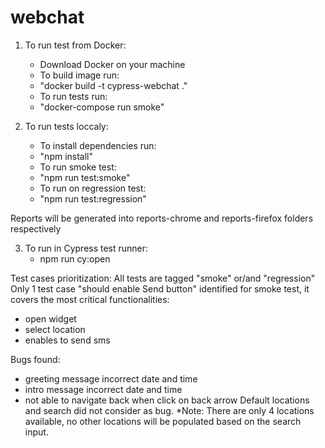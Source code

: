 # webchat

1. To run test from Docker:
    - Download Docker on your machine
    - To build image run:
    - "docker build -t cypress-webchat ."
    - To run tests run:
    - "docker-compose run smoke"

2. To run tests loccaly:
    - To install dependencies run:
    - "npm install"
    - To run smoke test:
    - "npm run test:smoke"
    - To run on regression test:
    - "npm run test:regression"

Reports will be generated into reports-chrome and reports-firefox folders respectively 

3. To run in Cypress test runner:
    - npm run cy:open


Test cases prioritization:
All tests are tagged "smoke" or/and "regression" 
Only 1 test case "should enable Send button" identified for smoke test, it covers the most critical functionalities:
- open widget
- select location
- enables to send sms

Bugs found:
- greeting message incorrect date and time
- intro message incorrect date and time
- not able to navigate back when click on back arrow
Default locations and search did not consider as bug. *Note: There are only 4 locations available, no other locations will be populated based
on the search input.
